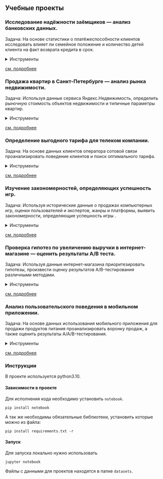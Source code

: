 ## Учебные проекты

### Исследование надёжности заёмщиков — анализ банковских данных.

Задача: На основе статистики о платёжеспособности клиентов исследовать влияет ли семейное положение и количество детей клиента на факт возврата кредита в срок.

<details>
<summary>Инструменты</summary> 

- Python;
- Pandas.

</details>

[см. подробнее](1-Предобработка_данных/P_README.md)
### Продажа квартир в Санкт-Петербурге — анализ рынка недвижимости.

Задача: Используя данные сервиса Яндекс.Недвижимость, определить рыночную стоимость объектов недвижимости и типичные параметры квартир.

<details>
<summary>Инструменты</summary> 

- Python;
- Pandas;
- Matplotlib;
- Исследовательский анализ данных;
- Визуализация данных.

</details>

[см. подробнее](2-Исследовательский_анализ_данных/P_README.md)

### Определение выгодного тарифа для телеком компании.

Задача: На основе данных клиентов оператора сотовой связи проанализировать поведение клиентов и поиск оптимального тарифа.

<details>
<summary>Инструменты</summary> 

- Python;
- Pandas;
- Matplotlib;
- NumPy;
- SciPy;
- описательная статистика;
- проверка статистических гипотез.

</details>

[см. подробнее](3-Статистический_анализ_данных/P_README.md)

### Изучение закономерностей, определяющих успешность игр.

Задача: Используя исторические данные о продажах компьютерных игр, оценки пользователей и экспертов, жанры и платформы, выявить закономерности, определяющие успешность игры .

<details>
<summary>Инструменты</summary> 

- Python;
- Pandas;
- NumPy;
- Matplotlib;
- предобработка данных;
- исследовательский анализ данных;
- описательная статистика;
- проверка статистических гипотез.

</details>

[см. подробнее](4-Сборный_проект_за_семестр/P_README.md)

### Проверка гипотез по увеличению выручки в интернет-магазине — оценить результаты A/B теста.

Задача: Используя данные интернет-магазина приоритезировать гипотезы, произвести оценку результатов A/B-тестирования различными методами.

<details>
<summary>Инструменты</summary> 

- Python;
- Pandas;
- Matplotlib;
- SciPy;
- A/B-тестирование;
- проверка статистических гипотез.

</details>

[см. подробнее](5-А-В-тестирование/P_README.md)

### Анализ пользовательского поведения в мобильном приложении.

Задача: На основе данных использования мобильного приложения для продажи продуктов питания проанализировать воронку продаж, а также оценить результаты A/A/B-тестирования.

<details>
<summary>Инструменты</summary> 

- Python;
- Pandas;
- Matplotlib;
- Seaborn;
- Plotly;
- A/B-тестирование;
- событийная аналитика;
- продуктовые метрики;
- проверка статистических гипотез;
- визуализация данных.

</details>

[см. подробнее](6-Сборный_проект_за_2семестр/P_README.md)

### Инструкции
В проекте используется python3.10.

#### Зависимости в проекте

Для исполнения кода необходимо установить `notebook`.
``` shell
pip install notebook
```
А так же необходимы обязательные библиотеки, установить которые можно из файла:
``` shell
pip install requirements.txt -r
```

#### Запуск

Для запуска локально нужно использовать
``` shell
jupyter notebook
```

Файлы с данными для проектов находятся в папке `datasets`.
